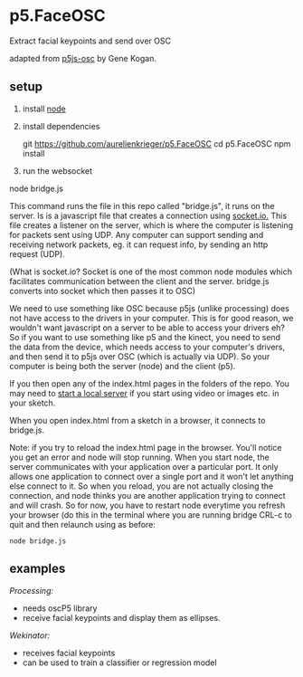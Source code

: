 # p5.FaceOSC
Extract facial keypoints and send over OSC

adapted from [p5js-osc](https://github.com/genekogan/p5js-osc) by Gene Kogan.

## setup

1) install [node](https://nodejs.org/)

2) install dependencies

	git https://github.com/aurelienkrieger/p5.FaceOSC
	cd p5.FaceOSC
	npm install

3) run the websocket

  node bridge.js

This command runs the file in this repo called "bridge.js", it runs on the server. Is is a javascript file that creates a connection using <a href="http://socket.io/">socket.io.</a> This file creates a listener on the server, which is where the computer is listening for packets sent using UDP. Any computer can support sending and receiving network packets, eg. it can request info, by sending an http request (UDP).

(What is socket.io? Socket is one of the most common node modules which facilitates communication between the client and the server. bridge.js converts into socket which then passes it to OSC)

We need to use something like OSC because p5js (unlike processing) does not have access to the drivers in your computer. This is for good reason, we wouldn't want javascript on a server to be able to access your drivers eh? So if you want to use something like p5 and the kinect, you need to send the data from the device, which needs access to your computer's drivers, and then send it to p5js over OSC (which is actually via UDP). So your computer is being both the server (node) and the client (p5).

If you then open any of the index.html pages in the folders of the repo. You may need to <a href="http://www.pythonforbeginners.com/modules-in-python/how-to-use-simplehttpserver/">start a local server</a> if you start using video or images etc. in your sketch.

When you open index.html from a sketch in a browser, it connects to bridge.js.

Note: if you try to reload the index.html page in the browser. You'll notice you get an error and node will stop running. When you start node, the server communicates with your application over a particular port. It only allows one application to connect over a single port and it won't let anything else connect to it. So when you reload, you are not actually closing the connection, and node thinks you are another application trying to connect and will crash. So for now, you have to restart node everytime you refresh your browser (do this in the terminal where you are running bridge CRL-c to quit and then relaunch using as before:

	node bridge.js


## examples

*Processing:*
- needs oscP5 library
- receive facial keypoints and display them as ellipses.

*Wekinator:*
- receives facial keypoints
- can be used to train a classifier or regression model

